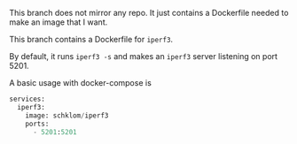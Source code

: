 This branch does not mirror any repo. It just contains a Dockerfile needed to make an image that I want.

This branch contains a Dockerfile for `iperf3`.

By default, it runs `iperf3 -s` and makes an `iperf3` server listening on port 5201.

A basic usage with docker-compose is
```python
services:
  iperf3:
    image: schklom/iperf3
    ports:
      - 5201:5201
```
